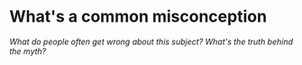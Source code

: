 # What's a common misconception

*What do people often get wrong about this subject? What's the truth behind the myth?*

